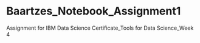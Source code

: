# Baartzes_Notebook_Assignment1
Assignment for IBM Data Science Certificate_Tools for Data Science_Week 4
